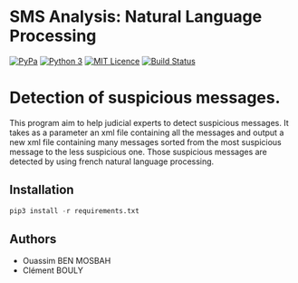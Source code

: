 SMS Analysis: Natural Language Processing
=========================================

[![PyPa](https://img.shields.io/pypi/v/pip.svg)](https://pypi.python.org/pypi/pip) [![Python 3](https://img.shields.io/badge/pyhon-3.3%2C%203.4%2C%203.5%2C%203.6-blue.svg)](https://docs.python.org/3/) [![MIT Licence](https://img.shields.io/github/license/ouassimBenMosbah/sms_analysis.svg)](https://github.com/ouassimBenMosbah/sms_analysis/blob/master/LICENSE) [![Build Status](https://travis-ci.org/ouassimBenMosbah/sms_analysis.svg?branch=master)](https://travis-ci.org/ouassimBenMosbah/sms_analysis)

# Detection of suspicious messages.

This program aim to help judicial experts to detect suspicious messages. It takes as a parameter an xml file containing all the messages and output a new xml file containing many messages sorted from the most suspicious message to the less suspicious one. Those suspicious messages are detected by using french natural language processing.

## Installation

```python
pip3 install -r requirements.txt
```
## Authors

- Ouassim BEN MOSBAH
- Clément BOULY

